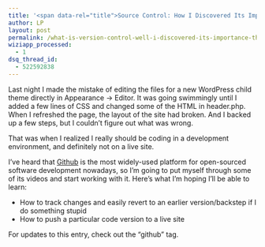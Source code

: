 ```yaml
---
title: '<span data-rel="title">Source Control: How I Discovered Its Importance The Hard Way</span>'
author: LP
layout: post
permalink: /what-is-version-control-well-i-discovered-its-importance-the-hard-way/
wiziapp_processed:
  - 1
dsq_thread_id:
  - 522592838
---
```

<span data-rel="content">

<p>
  Last night I made the mistake of editing the files for a new WordPress child theme directly in Appearance -> Editor. It was going swimmingly until I added a few lines of CSS and changed some of the HTML in header.php. When I refreshed the page, the layout of the site had broken. And I backed up a few steps, but I couldn&#8217;t figure out what was wrong.
</p>

<p>
  <span class="steps">That was when I realized I really should be coding in a development environment, and definitely not on a live site.</span>
</p>

<p>
  I&#8217;ve heard that <a href="http://www.github.com">Github</a> is the most widely-used platform for open-sourced software development nowadays, so I&#8217;m going to put myself through some of its videos and start working with it. Here&#8217;s what I&#8217;m hoping I&#8217;ll be able to learn:
</p>

<ul>
  <li>
    How to track changes and easily revert to an earlier version/backstep if I do something stupid
  </li>
  <li>
    How to push a particular code version to a live site
  </li>
</ul>

<p>
  For updates to this entry, check out the &#8220;github&#8221; tag.
</p></span>